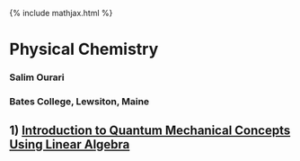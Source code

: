 {% include mathjax.html %}

#  Physical Chemistry 
### Salim Ourari
### Bates College, Lewsiton, Maine

## $1)$ [Introduction to Quantum Mechanical Concepts Using Linear Algebra](/Introduction.md)
